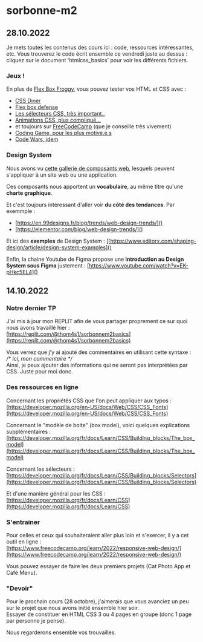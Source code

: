 # sorbonne-m2



## 28.10.2022

Je mets toutes les contenus des cours ici : code, ressources intéressantes, etc. 
Vous trouverez le code écrit ensemble ce vendredi juste au dessus : cliquez sur le document 'htmlcss_basics' pour voir les différents fichiers.

### Jeux !

En plus de [Flex Box Froggy](https://flexboxfroggy.com/#fr), vous pouvez tester vos HTML et CSS avec : 
- [CSS Diner](https://flukeout.github.io/)
- [Flex box defense](http://www.flexboxdefense.com/)
- [Les sélecteurs CSS, très important..](https://frontend30.com/css-selectors-cheatsheet/)
- [Animations CSS, plus compliqué...](https://css-animations.io/task/1)
- et toujours sur [FreeCodeCamp](https://www.freecodecamp.org/learn/2022/responsive-web-design/) (que je conseille très vivement)
- [Coding Game, pour les plus motivé.e.s](https://www.codingame.com/)
- [Code Wars, idem](https://www.codewars.com/)

### Design System

Nous avons vu [cette gallerie de composants web](https://component.gallery/), lesquels peuvent s'appliquer à un site web ou une application. 

Ces composants nous apportent un **vocabulaire**, au même titre qu'une **charte graphique**. 

Et c'est toujours intéressant d'aller voir **du côté des tendances**. Par exemmple : 
- [https://en.99designs.fr/blog/trends/web-design-trends/]()
- [https://elementor.com/blog/web-design-trends/]()

Et ici des **exemples** de Design System : 
[[https://www.editorx.com/shaping-design/article/design-system-examples]()

Enfin, la chaine Youtube de Figma propose une **introduction au Design System sous Figma** justement : 
[https://www.youtube.com/watch?v=EK-pHkc5EL4]()



## 14.10.2022

### Notre dernier TP

J'ai mis à jour mon REPLIT afin de vous partager proprement ce sur quoi nous avons travaillé hier :  
[https://replit.com/@thom4s1/sorbonnem2basics](https://replit.com/@thom4s1/sorbonnem2basics)

Vous verrez que j'y ai ajouté des commentaires en utilisant cette syntaxe :  
_/\* ici, mon commentaire \*/_  
Ainsi, je peux ajouter des informations qui ne seront pas interprétées par CSS. Juste pour moi donc.

### Des ressources en ligne

Concernant les propriétés CSS que l'on peut appliquer aux typos :
[https://developer.mozilla.org/en-US/docs/Web/CSS/CSS_Fonts](https://developer.mozilla.org/en-US/docs/Web/CSS/CSS_Fonts)

Concernant le "modèle de boite" (box model), voici quelques explications supplémentaires :  
[https://developer.mozilla.org/fr/docs/Learn/CSS/Building_blocks/The_box_model](https://developer.mozilla.org/fr/docs/Learn/CSS/Building_blocks/The_box_model)

Concernant les sélecteurs :  
[https://developer.mozilla.org/fr/docs/Learn/CSS/Building_blocks/Selectors](https://developer.mozilla.org/fr/docs/Learn/CSS/Building_blocks/Selectors)

Et d'une manière général pour les CSS :  
[https://developer.mozilla.org/fr/docs/Learn/CSS](https://developer.mozilla.org/fr/docs/Learn/CSS)

### S'entrainer

Pour celles et ceux qui souhaiteraient aller plus loin et s'exercer, il y a cet outil en ligne :  
[https://www.freecodecamp.org/learn/2022/responsive-web-design/](https://www.freecodecamp.org/learn/2022/responsive-web-design/)

Vous pouvez essayer de faire les deux premiers projets (Cat Photo App et Café Menu).

### "Devoir"

Pour le prochain cours (28 octobre), j'aimerais que vous avanciez un peu sur le projet que nous avons initié ensemble hier soir.  
Essayer de constituer en HTML CSS 3 ou 4 pages en groupe (donc 1 page par personne je pense).

Nous regarderons ensemble vos trouvailles.
